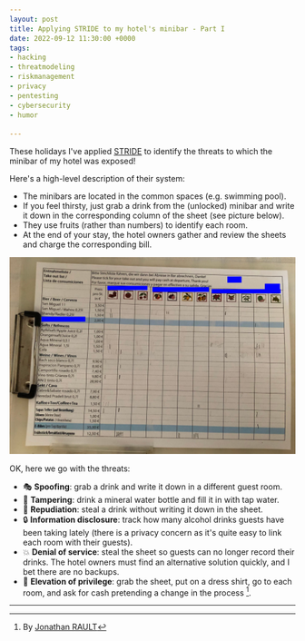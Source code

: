 ```yaml
---
layout: post
title: Applying STRIDE to my hotel's minibar - Part I
date: 2022-09-12 11:30:00 +0000
tags:
- hacking
- threatmodeling
- riskmanagement
- privacy
- pentesting
- cybersecurity
- humor

---
```


These holidays I've applied [STRIDE](https://en.wikipedia.org/wiki/STRIDE_(security)) to identify the threats to which the minibar of my hotel was exposed! 

Here's a high-level description of their system:

- The minibars are located in the common spaces (e.g. swimming pool). 
- If you feel thirsty, just grab a drink from the (unlocked) minibar and write it down in the corresponding column of the sheet (see picture below). 
- They use fruits (rather than numbers) to identify each room. 
- At the end of your stay, the hotel owners gather and review the sheets and charge the corresponding bill. 

![Minibar tracking system](/assets/images/stride-minibar.jpg)

OK, here we go with the threats:

- 🎭 **Spoofing**: grab a drink and write it down in a different guest room.
- 🤡 **Tampering**: drink a mineral water bottle and fill it in with tap water.
- 📝 **Repudiation**: steal a drink without writing it down in the sheet.
- 🔒 **Information disclosure**: track how many alcohol drinks guests have been taking lately (there is a privacy concern as it's quite easy to link each room with their guests).
- 💥 **Denial of service**: steal the sheet so guests can no longer record their drinks. The hotel owners must find an alternative solution quickly, and I bet there are no backups.
- 👑 **Elevation of privilege**: grab the sheet, put on a dress shirt, go to each room, and ask for cash pretending a change in the process [^1].

---

[^1]: By [Jonathan RAULT](https://www.linkedin.com/in/jonathanrault/)